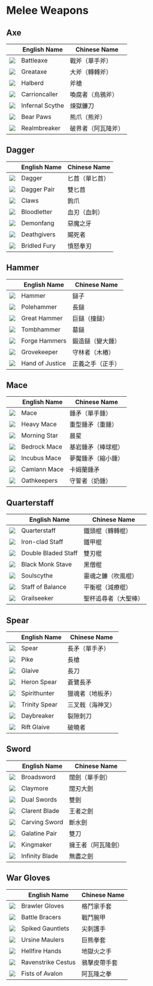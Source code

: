# Melee Weapons

## Axe

|| English Name | Chinese Name |
|---|---|---|
| ![](https://render.albiononline.com/v1/item/T8_MAIN_AXE@4.png) | Battleaxe | 戰斧（單手斧） |
| ![](https://render.albiononline.com/v1/item/T8_2H_AXE@4.png) | Greataxe | 大斧（轉轉斧） |
| ![](https://render.albiononline.com/v1/item/T8_2H_HALBERD@4.png) | Halberd | 斧槍 |
| ![](https://render.albiononline.com/v1/item/T8_2H_HALBERD_MORGANA@4.png) | Carrioncaller | 喚腐者（烏鴉斧） |
| ![](https://render.albiononline.com/v1/item/T8_2H_SCYTHE_HELL@4.png) | Infernal Scythe | 煉獄鐮刀 |
| ![](https://render.albiononline.com/v1/item/T8_2H_DUALAXE_KEEPER@4.png) | Bear Paws | 熊爪（熊斧） |
| ![](https://render.albiononline.com/v1/item/T8_2H_AXE_AVALON@4.png) | Realmbreaker | 破界者（阿瓦隆斧） |

## Dagger

|| English Name | Chinese Name |
|---|---|---|
| ![](https://render.albiononline.com/v1/item/T8_MAIN_DAGGER@4.png) | Dagger | 匕首（單匕首） |
| ![](https://render.albiononline.com/v1/item/T8_2H_DAGGERPAIR@4.png) | Dagger Pair | 雙匕首 |
| ![](https://render.albiononline.com/v1/item/T8_2H_CLAWPAIR@4.png) | Claws | 鉤爪 |
| ![](https://render.albiononline.com/v1/item/T8_MAIN_RAPIER_MORGANA@4.png) | Bloodletter | 血刃（血刺） |
| ![](https://render.albiononline.com/v1/item/T8_MAIN_DAGGER_HELL@4.png) | Demonfang | 惡魔之牙 |
| ![](https://render.albiononline.com/v1/item/T8_2H_DUALSICKLE_UNDEAD@4.png) | Deathgivers | 賜死者 |
| ![](https://render.albiononline.com/v1/item/T8_2H_DAGGER_KATAR_AVALON@4.png) | Bridled Fury | 憤怒拳刃 |

## Hammer

|| English Name | Chinese Name |
|---|---|---|
| ![](https://render.albiononline.com/v1/item/T8_MAIN_HAMMER@4.png) | Hammer | 鎚子 |
| ![](https://render.albiononline.com/v1/item/T8_2H_POLEHAMMER@4.png) | Polehammer | 長鎚 |
| ![](https://render.albiononline.com/v1/item/T8_2H_HAMMER@4.png) | Great Hammer | 巨鎚（撞鎚） |
| ![](https://render.albiononline.com/v1/item/T8_2H_HAMMER_UNDEAD@4.png) | Tombhammer | 墓鎚 |
| ![](https://render.albiononline.com/v1/item/T8_2H_DUALHAMMER_HELL@4.png) | Forge Hammers | 鍛造鎚（變大錘） |
| ![](https://render.albiononline.com/v1/item/T8_2H_RAM_KEEPER@4.png) | Grovekeeper | 守林者（木樁） |
| ![](https://render.albiononline.com/v1/item/T8_2H_HAMMER_AVALON@4.png) | Hand of Justice | 正義之手（正手） |

## Mace

|| English Name | Chinese Name |
|---|---|---|
| ![](https://render.albiononline.com/v1/item/T8_MAIN_MACE@4.png) | Mace | 錘矛（單手錘） |
| ![](https://render.albiononline.com/v1/item/T8_2H_MACE@4.png) | Heavy Mace | 重型錘矛（重錘） |
| ![](https://render.albiononline.com/v1/item/T8_2H_FLAIL@4.png) | Morning Star | 晨星 |
| ![](https://render.albiononline.com/v1/item/T8_MAIN_ROCKMACE_KEEPER@4.png) | Bedrock Mace | 基岩錘矛（棒球棍） |
| ![](https://render.albiononline.com/v1/item/T8_MAIN_MACE_HELL@4.png) | Incubus Mace | 夢魘錘矛（縮小錘） |
| ![](https://render.albiononline.com/v1/item/T8_2H_MACE_MORGANA@4.png) | Camlann Mace | 卡姆蘭錘矛 |
| ![](https://render.albiononline.com/v1/item/T8_2H_DUALMACE_AVALON@4.png) | Oathkeepers | 守誓者（奶錘） |

## Quarterstaff

|| English Name | Chinese Name |
|---|---|---|
| ![](https://render.albiononline.com/v1/item/T8_2H_QUARTERSTAFF@4.png) | Quarterstaff | 鐵頭棍（轉轉棍） |
| ![](https://render.albiononline.com/v1/item/T8_2H_IRONCLADEDSTAFF@4.png) | Iron-clad Staff | 鐵甲棍 |
| ![](https://render.albiononline.com/v1/item/T8_2H_DOUBLEBLADEDSTAFF@4.png) | Double Bladed Staff | 雙刃棍 |
| ![](https://render.albiononline.com/v1/item/T8_2H_COMBATSTAFF_MORGANA@4.png) | Black Monk Stave | 黑僧棍 |
| ![](https://render.albiononline.com/v1/item/T8_2H_TWINSCYTHE_HELL@4.png) | Soulscythe | 靈魂之鐮（吹風棍） |
| ![](https://render.albiononline.com/v1/item/T8_2H_ROCKSTAFF_KEEPER@4.png) | Staff of Balance | 平衡棍（減療棍） |
| ![](https://render.albiononline.com/v1/item/T8_2H_QUARTERSTAFF_AVALON@4.png) | Grailseeker | 聖杯追尋者（大聖棒） |

## Spear

|| English Name | Chinese Name |
|---|---|---|
| ![](https://render.albiononline.com/v1/item/T8_MAIN_SPEAR@4.png) | Spear | 長矛（單手矛） |
| ![](https://render.albiononline.com/v1/item/T8_2H_SPEAR@4.png) | Pike | 長槍 |
| ![](https://render.albiononline.com/v1/item/T8_2H_GLAIVE@4.png) | Glaive | 長刀 |
| ![](https://render.albiononline.com/v1/item/T8_MAIN_SPEAR_KEEPER@4.png) | Heron Spear | 蒼鷺長矛 |
| ![](https://render.albiononline.com/v1/item/T8_2H_HARPOON_HELL@4.png) | Spirithunter | 獵魂者（地板矛） |
| ![](https://render.albiononline.com/v1/item/T8_2H_TRIDENT_UNDEAD@4.png) | Trinity Spear | 三叉戟（海神叉） |
| ![](https://render.albiononline.com/v1/item/T8_MAIN_SPEAR_LANCE_AVALON@4.png) | Daybreaker | 裂隙刺刀 |
| ![](https://render.albiononline.com/v1/item/T8_2H_GLAIVE_CRYSTAL@4.png) | Rift Glaive | 破曉者 |

## Sword

|| English Name | Chinese Name |
|---|---|---|
| ![](https://render.albiononline.com/v1/item/T8_MAIN_SWORD@4.png) | Broadsword | 闊劍（單手劍） |
| ![](https://render.albiononline.com/v1/item/T8_2H_CLAYMORE@4.png) | Claymore | 闊刃大劍 |
| ![](https://render.albiononline.com/v1/item/T8_2H_DUALSWORD@4.png) | Dual Swords | 雙劍 |
| ![](https://render.albiononline.com/v1/item/T8_MAIN_SCIMITAR_MORGANA@4.png) | Clarent Blade | 王者之劍 |
| ![](https://render.albiononline.com/v1/item/T8_2H_CLEAVER_HELL@4.png) | Carving Sword | 斷水劍 |
| ![](https://render.albiononline.com/v1/item/T8_2H_DUALSCIMITAR_UNDEAD@4.png) | Galatine Pair | 雙刀 |
| ![](https://render.albiononline.com/v1/item/T8_2H_CLAYMORE_AVALON@4.png) | Kingmaker | 擁王者（阿瓦隆劍） |
| ![](https://render.albiononline.com/v1/item/T8_MAIN_SWORD_CRYSTAL@4.png) | Infinity Blade | 無盡之劍 |

## War Gloves

|| English Name | Chinese Name |
|---|---|---|
| ![](https://render.albiononline.com/v1/item/T8_2H_KNUCKLES_SET1@4.png) | Brawler Gloves | 格鬥家手套 |
| ![](https://render.albiononline.com/v1/item/T8_2H_KNUCKLES_SET2@4.png) | Battle Bracers | 戰鬥腕甲 |
| ![](https://render.albiononline.com/v1/item/T8_2H_KNUCKLES_SET3@4.png) | Spiked Gauntlets | 尖刺護手 |
| ![](https://render.albiononline.com/v1/item/T8_2H_KNUCKLES_KEEPER@4.png) | Ursine Maulers | 巨熊拳套 |
| ![](https://render.albiononline.com/v1/item/T8_2H_KNUCKLES_HELL@4.png) | Hellfire Hands | 地獄火之手 |
| ![](https://render.albiononline.com/v1/item/T8_2H_KNUCKLES_MORGANA@4.png) | Ravenstrike Cestus | 鴉擊皮帶手套 |
| ![](https://render.albiononline.com/v1/item/T8_2H_KNUCKLES_AVALON@4.png) | Fists of Avalon | 阿瓦隆之拳 |
